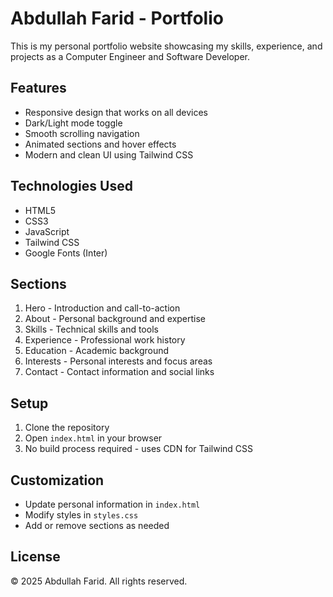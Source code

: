 # Abdullah Farid - Portfolio

This is my personal portfolio website showcasing my skills, experience, and projects as a Computer Engineer and Software Developer.

## Features

- Responsive design that works on all devices
- Dark/Light mode toggle
- Smooth scrolling navigation
- Animated sections and hover effects
- Modern and clean UI using Tailwind CSS

## Technologies Used

- HTML5
- CSS3
- JavaScript
- Tailwind CSS
- Google Fonts (Inter)

## Sections

1. Hero - Introduction and call-to-action
2. About - Personal background and expertise
3. Skills - Technical skills and tools
4. Experience - Professional work history
5. Education - Academic background
6. Interests - Personal interests and focus areas
7. Contact - Contact information and social links

## Setup

1. Clone the repository
2. Open `index.html` in your browser
3. No build process required - uses CDN for Tailwind CSS

## Customization

- Update personal information in `index.html`
- Modify styles in `styles.css`
- Add or remove sections as needed

## License

© 2025 Abdullah Farid. All rights reserved. 